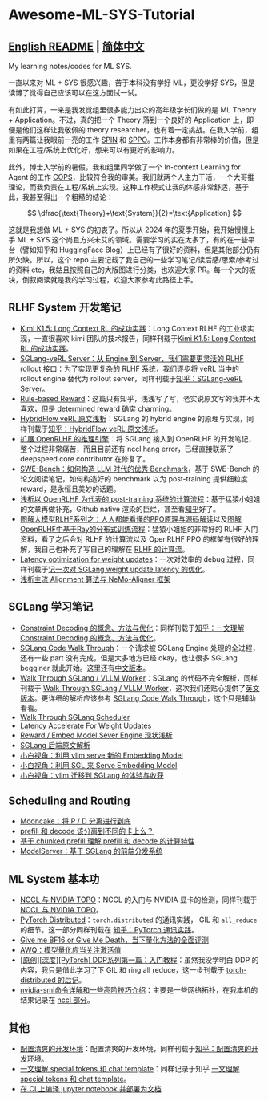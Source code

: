 # Awesome-ML-SYS-Tutorial
## [English README](./README-eng.md) | [简体中文](./README.md)

My learning notes/codes for ML SYS.

一直以来对 ML + SYS 很感兴趣，苦于本科没有学好 ML，更没学好 SYS，但是读博了觉得自己应该可以在这方面试一试。

有如此打算，一来是我发觉组里很多能力出众的高年级学长们做的是 ML Theory + Application。不过，真的把一个 Theory 落到一个良好的 Application 上，即便是他们这样让我敬佩的 theory researcher，也有着一定挑战。在我入学前，组里有两篇让我眼前一亮的工作 [SPIN](https://github.com/uclaml/SPIN) 和 [SPPO](https://github.com/uclaml/SPPO)。工作本身都有非常棒的价值，但是如果在工程/系统上优化好，想来可以有更好的影响力。

此外，博士入学前的暑假，我和组里同学做了一个 In-context Learning for Agent 的工作 [COPS](https://github.com/uclaml/COPS)，比较符合我的审美。我们就两个人主力干活，一个大哥推理论，而我负责在工程/系统上实现。这种工作模式让我的体感非常舒适，基于此，我甚至得出一个粗糙的结论：

$$
\dfrac{\text{Theory}+\text{System}}{2}=\text{Application}
$$

这就是我想做 ML + SYS 的初衷了。所以从 2024 年的夏季开始，我开始慢慢上手 ML + SYS 这个尚且方兴未艾的领域。需要学习的实在太多了，有的在一些平台（譬如知乎和 HuggingFace Blog）上已经有了很好的资料，但是其他部分仍有所欠缺。所以，这个 repo 主要记载了我自己的一些学习笔记/读后感/思索/参考过的资料 etc，我姑且按照自己的大版图进行分类，也欢迎大家 PR。每一个大的板块，倒叙阅读就是我的学习过程，欢迎大家参考此路径上手。

## RLHF System 开发笔记

- [Kimi K1.5: Long Context RL 的成功实践](./rlhf/partial-rollout/readme.md)：Long Context RLHF 的工业级实现，一直很喜欢 kimi 团队的技术报告，同样刊载于[Kimi K1.5: Long Context RL 的成功实践](https://zhuanlan.zhihu.com/p/1894282607325344277)。
- [SGLang-veRL Server：从 Engine 到 Server，我们需要更灵活的 RLHF rollout 接口](rlhf/verl/server-based/veRL-server-based-rollout.md)：为了实现更复杂的 RLHF 系统，我们逐步将 veRL 当中的 rollout engine 替代为 rollout server，同样刊载于[知乎：SGLang-veRL Server](https://zhuanlan.zhihu.com/p/1890631652486665464)。
- [Rule-based Reward](https://zhuanlan.zhihu.com/p/13211508979)：这篇只有知乎，浅浅写了写，老实说原文写的我并不太喜欢，但是 determined reward 确实 charming。
- [HybridFlow veRL 原文浅析](./rlhf/verl/readme.md)：SGLang 的 hybrid engine 的原理与实现，同样刊载于[知乎：HybridFlow veRL 原文浅析](https://zhuanlan.zhihu.com/p/24682036412)。
- [扩展 OpenRLHF 的推理引擎](./rlhf/OpenRLHF/develop-log.md)：将 SGLang 接入到 OpenRLHF 的开发笔记，整个过程非常痛苦，而且目前还有 nccl hang error，已经直接联系了 deepspeed core contributor 在修复了。
- [SWE-Bench：如何构造 LLM 时代的优秀 Benchmark](https://zhuanlan.zhihu.com/p/16292266518)，基于 SWE-Bench 的论文阅读笔记，如何构造好的 benchmark 以为 post-training 提供细粒度 reward，是永恒且美妙的话题。
- [浅析以 OpenRLHF 为代表的 post-training 系统的计算流程](./rlhf/OpenRLHF/readme.md)：基于猛猿小姐姐的文章再做补充，Github native 渲染的巨烂，甚至看[知乎](https://zhuanlan.zhihu.com/p/16370000391)好了。
- [图解大模型RLHF系列之：人人都能看懂的PPO原理与源码解读](https://zhuanlan.zhihu.com/p/677607581)以及[图解OpenRLHF中基于Ray的分布式训练流程](https://zhuanlan.zhihu.com/p/12871616401)：猛猿小姐姐的非常好的 RLHF 入门资料，看了之后会对 RLHF 的计算流以及 OpenRLHF PPO 的框架有很好的理解，我自己也补充了写自己的理解在 [RLHF 的计算流](https://github.com/zhaochenyang20/Awesome-ML-SYS-Tutorial/tree/main/rlhf/OpenRLHF#rlhf-%E7%9A%84%E8%AE%A1%E7%AE%97%E6%B5%81)。
- [Latency optimization for weight updates](./sglang/latency-accelerte-for-weight-updates/readme.md)：一次对效率的 debug 过程，同样刊载于[记一次对 SGLang weight update latency 的优化](https://zhuanlan.zhihu.com/p/9908228168)。
- [浅析主流 Alignment 算法与 NeMo-Aligner 框架](https://zhuanlan.zhihu.com/p/5220718268)


## SGLang 学习笔记

- [Constraint Decoding 的概念、方法与优化](./sglang/constraint-decoding/readme.md)：同样刊载于[知乎：一文理解 Constraint Decoding 的概念、方法与优化](https://zhuanlan.zhihu.com/p/18336995950)。
- [SGLang Code Walk Through](./sglang/code-walk-through/readme.md)：一个请求被 SGLang Engine 处理的全过程，还有一些 part 没有完成，但是大多地方已经 okay，也让很多 SGLang begginer 就此开始。这里还有[中文版本](./sglang/code-walk-through/readme-CN.md)。
- [Walk Through SGLang / VLLM Worker](./sglang/sglang-worker/readme.md)：SGLang 的代码不完全解析，同样刊载于 [Walk Through SGLang / VLLM Worker](https://zhuanlan.zhihu.com/p/6363614076)，这次我们还贴心提供了[英文版本](https://github.com/zhaochenyang20/Awesome-ML-SYS-Tutorial/blob/main/sglang/sglang-worker/readme.md)。更详细的解析应该参考 [SGLang Code Walk Through](./sglang/code-walk-through/readme.md)，这个只是辅助看看。
- [Walk Through SGLang Scheduler](./sglang/sglang-scheduler/readme-CN.md)
- [Latency Accelerate For Weight Updates](./sglang/latency-accelerte-for-weight-updates/readme-CN.md)
- [Reward / Embed Model Sever Engine 现状浅析](https://zhuanlan.zhihu.com/p/4148050391)
- [SGLang 后端原文解析](https://zhuanlan.zhihu.com/p/716543182)
- [小白视角：利用 vllm serve 新的 Embedding Model](https://zhuanlan.zhihu.com/p/715857723)
- [小白视角：利用 SGL 来 Serve Embedding Model](https://zhuanlan.zhihu.com/p/715805386)
- [小白视角：vllm 迁移到 SGLang 的体验与收获](https://zhuanlan.zhihu.com/p/714833359)

## Scheduling and Routing

- [Mooncake：将 P / D 分离进行到底](https://zhuanlan.zhihu.com/p/1711346141)
- [prefill 和 decode 该分离到不同的卡上么？](https://zhuanlan.zhihu.com/p/1280567902)
- [基于 chunked prefill 理解 prefill 和 decode 的计算特性](https://zhuanlan.zhihu.com/p/718715866)
- [ModelServer：基于 SGLang 的前端分发系统](https://zhuanlan.zhihu.com/p/718015016)


## ML System 基本功

- [NCCL 与 NVIDIA TOPO](./distributed/nccl/readme.md)：NCCL 的入门与 NVIDIA 显卡的检测，同样刊载于[NCCL 与 NVIDIA TOPO](https://zhuanlan.zhihu.com/p/6160835906)。
- [PyTorch Distributed](./distributed/torch-distributed/readme.md)：`torch.distributed` 的通讯实践， GIL 和 `all_reduce` 的细节。这一部分同样刊载在 [知乎：PyTorch 通讯实践](https://zhuanlan.zhihu.com/p/5853094319)。
- [Give me BF16 or Give Me Death，当下量化方法的全面评测](https://zhuanlan.zhihu.com/p/5485556270)
- [AWQ：模型量化应当关注激活值](https://zhuanlan.zhihu.com/p/942485319)
- [[原创][深度][PyTorch] DDP系列第一篇：入门教程](https://zhuanlan.zhihu.com/p/178402798)：虽然我没学明白 DDP 的内容，我只是借此学习了下 GIL 和 ring all reduce，这一步刊载于 [torch-distributed 的后记](./torch-distributed/readme.md#gil)。
- [nvidia-smi命令详解和一些高阶技巧介绍](https://www.yourmetaverse.cn/deep_learning/199/)：主要是一些网络拓扑，在我本机的结果记录在 [nccl 部分](./nccl/nccl.md#nvlink-查询)。


## 其他

- [配置清爽的开发环境](./engineer/uv/readme.md)：配置清爽的开发环境，同样刊载于[知乎：配置清爽的开发环境](https://zhuanlan.zhihu.com/p/23440683394)。
- [一文理解 special tokens 和 chat template](./transformers/special_tokens.md)：同样记录于知乎 [一文理解 special tokens 和 chat template](https://zhuanlan.zhihu.com/p/17052593700)。
- [在 CI 上编译 jupyter notebook 并部署为文档](https://zhuanlan.zhihu.com/p/2382351079)
